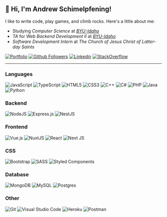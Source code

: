 👋 Hi, I'm Andrew Schimelpfening!
---

I like to write code, play games, and climb rocks. Here's a little about me:

- Studying *Computer Science* at *[BYU-Idaho](https://byui.edu)*
- *TA* for *Web Backend Development II* at *[BYU-Idaho](https://byui.edu)*
- *Software Development Intern* at *The Church of Jesus Christ of Latter-day Saints*

[![Portfolio](https://img.shields.io/badge/-Portfolio-brightgreen?style=for-the-badge)](https://727021.github.io)
[![Github Followers](https://img.shields.io/github/followers/727021?label=Follow&style=for-the-badge&logo=github)](https://github.com/727021?tab=followers)
[![Linkedin](https://img.shields.io/badge/-aschim-blue?style=for-the-badge&logo=Linkedin&logoColor=white&link=https://www.linkedin.com/in/andrewschim/)](https://www.linkedin.com/in/andrewschim/)
[![StackOverflow](https://img.shields.io/badge/-727021-orange?logo=stack-overflow&style=for-the-badge&logoColor=white&link=https://stackoverflow.com/users/2031203/727021)](https://stackoverflow.com/users/2031203/727021)

---

### Languages

![JavaScript](https://img.shields.io/badge/javascript%20-%23323330.svg?&style=for-the-badge&logo=javascript&logoColor=%23F7DF1E)
![TypeScript](https://img.shields.io/badge/typescript%20-%23007ACC.svg?&style=for-the-badge&logo=typescript&logoColor=white)
![HTML5](https://img.shields.io/badge/html5%20-%23E34F26.svg?&style=for-the-badge&logo=html5&logoColor=white)
![CSS3](https://img.shields.io/badge/css3%20-%231572B6.svg?&style=for-the-badge&logo=css3&logoColor=white)
![C++](https://img.shields.io/badge/c++%20-%2300599C.svg?&style=for-the-badge&logo=c%2B%2B&ogoColor=white)
![C#](https://img.shields.io/badge/c%23%20-%23239120.svg?&style=for-the-badge&logo=c-sharp&logoColor=white)
![PHP](https://img.shields.io/badge/php-%23777BB4.svg?&style=for-the-badge&logo=php&logoColor=white)
![Java](https://img.shields.io/badge/java-%23ED8B00.svg?&style=for-the-badge&logo=java&logoColor=white)
![Python](https://img.shields.io/badge/python%20-%2314354C.svg?&style=for-the-badge&logo=python&logoColor=white)

### Backend

![NodeJS](https://img.shields.io/badge/node.js%20-%2343853D.svg?&style=for-the-badge&logo=node.js&logoColor=white)
![Express.js](https://img.shields.io/badge/express.js%20-%23404d59.svg?&style=for-the-badge)
![NestJS](https://img.shields.io/badge/nestjs%20-%23E0234E.svg?&style=for-the-badge&logo=nestjs&logoColor=white)

### Frontend

![Vue.js](https://img.shields.io/badge/vuejs%20-%2335495e.svg?&style=for-the-badge&logo=vue.js&logoColor=%234FC08D)
![NuxtJS](https://img.shields.io/badge/NuxtJS%20-%2300C58E.svg?&style=for-the-badge&logo=nuxt.js&logoColor=white)
![React](https://img.shields.io/badge/react%20-%2320232a.svg?&style=for-the-badge&logo=react&logoColor=%2361DAFB)
![Next JS](https://img.shields.io/badge/next%20js%20-%23000000.svg?&style=for-the-badge&logo=next.js&logoColor=white)

### CSS

![Bootstrap](https://img.shields.io/badge/bootstrap%20-%23563D7C.svg?&style=for-the-badge&logo=bootstrap&logoColor=white)
![SASS](https://img.shields.io/badge/SASS%20-hotpink.svg?&style=for-the-badge&logo=SASS&logoColor=white)
![Styled Components](https://img.shields.io/badge/styled--components-DB7093?style=for-the-badge&logo=styled-components&logoColor=white)

### Database

![MongoDB](https://img.shields.io/badge/MongoDB-%234ea94b.svg?&style=for-the-badge&logo=mongodb&logoColor=white)
![MySQL](https://img.shields.io/badge/mysql-%2300f.svg?&style=for-the-badge&logo=mysql&logoColor=white)
![Postgres](https://img.shields.io/badge/postgres-%23316192.svg?&style=for-the-badge&logo=postgresql&logoColor=white)

### Other

![Git](https://img.shields.io/badge/git%20-%23F05033.svg?&style=for-the-badge&logo=git&logoColor=white)
![Visual Studio Code](https://img.shields.io/badge/Visual%20Studio%20Code-0078d7.svg?&style=for-the-badge&logo=visual-studio-code&logoColor=white)
![Heroku](https://img.shields.io/badge/heroku%20-%23430098.svg?&style=for-the-badge&logo=heroku&logoColor=white)
![Postman](https://img.shields.io/badge/Postman-FF6C37?style=for-the-badge&logo=postman&logoColor=red)

